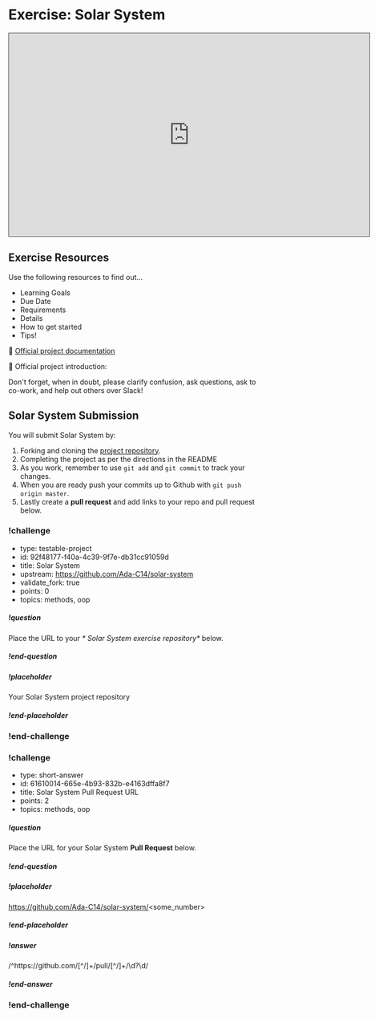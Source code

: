 # Exercise:  Solar System

<iframe src="https://adaacademy.hosted.panopto.com/Panopto/Pages/Embed.aspx?id=0b856dad-75c8-4166-bbcc-ac2a0034c124&autoplay=false&offerviewer=true&showtitle=true&showbrand=false&start=0&interactivity=all" height="405" width="720" style="border: 1px solid #464646;" allowfullscreen allow="autoplay"></iframe>

## Exercise Resources

Use the following resources to find out...

- Learning Goals
- Due Date
- Requirements
- Details
- How to get started
- Tips!

🌟 [Official project documentation](https://github.com/ada-c14/solar-system)

🌟 Official project introduction:

Don't forget, when in doubt, please clarify confusion, ask questions, ask to co-work, and help out others over Slack!

## Solar System Submission

You will submit Solar System by:

1.  Forking and cloning the [project repository](https://github.com/Ada-C14/solar-system).
1.  Completing the project as per the directions in the README
1.  As you work, remember to use `git add` and `git commit` to track your changes.
1.  When you are ready push your commits up to Github with `git push origin master`.
1.  Lastly create a **pull request** and add links to your repo and pull request below.
  


### !challenge

* type: testable-project
* id: 92f48177-f40a-4c39-9f7e-db31cc91059d
* title: Solar System
* upstream: https://github.com/Ada-C14/solar-system
* validate_fork: true
* points: 0
* topics: methods, oop

##### !question


Place the URL to your _* Solar System exercise repository*_ below.

##### !end-question

##### !placeholder

Your Solar System project repository

##### !end-placeholder



### !end-challenge

### !challenge

* type: short-answer
* id: 61610014-665e-4b93-832b-e4163dffa8f7
* title: Solar System Pull Request URL
* points: 2
* topics: methods, oop

##### !question

Place the URL for your Solar System **Pull Request** below.

##### !end-question

##### !placeholder

https://github.com/Ada-C14/solar-system/<some_number>

##### !end-placeholder

##### !answer

/^https:\/\/github\.com\/[^\/]+\/pull\/[^\/]+\/\d?\d/

##### !end-answer

### !end-challenge
